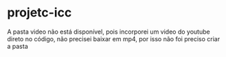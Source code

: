 ﻿# projetc-icc

A pasta video não está disponível, pois incorporei um video do youtube direto no código, não precisei baixar em mp4, por isso não foi preciso criar a pasta
